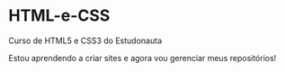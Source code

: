 # HTML-e-CSS
 Curso de HTML5 e CSS3 do Estudonauta

 Estou aprendendo a criar sites e agora vou gerenciar meus repositórios!
